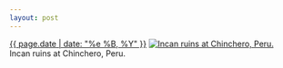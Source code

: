 ```yaml
---
layout: post
---
```


<p>
  <time><a href="/179">{{ page.date | date: "%e %B, %Y" }}</a></time>
  <a href="/179"><img src="{{ site.assets_url }}/179-640.jpg" srcset="{{ site.assets_url }}/179-1280.jpg 1280w, {{ site.assets_url }}/179-960.jpg 960w, {{ site.assets_url }}/179-640.jpg 640w, {{ site.assets_url }}/179-320.jpg 320w" sizes="(min-width: 700px) 50vw, calc(100vw - 2rem)" alt="Incan ruins at Chinchero, Peru." /></a>
  <span>Incan ruins at Chinchero, Peru.</span>
</p>
